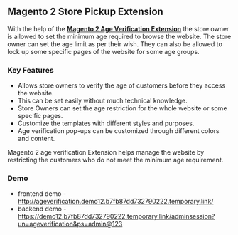 <body>
	<main>
		<div class="content-wrapper">
			<div class="content-inner">
				<h2>Magento 2 Store Pickup Extension</h2>
				<p>With the help of the <strong><a href="https://www.mageants.com/age-verification-extension-for-magento-2.html">Magento 2 Age Verification Extension</a></strong> the store owner is allowed to set the minimum age required to browse the website. The store owner can set the age limit as per their wish. They can also be allowed to lock up some specific pages of the website for some age groups.</p>
				<div class="features-wrapper">
					<h3>Key Features</h3>
					<ul>
						<li>Allows store owners to verify the age of customers before they access the website.</li>
						<li>This can be set easily without much technical knowledge.</li>
						<li>Store Owners can set the age restriction for the whole website or some specific pages.</li>
						<li>Customize the templates with different styles and purposes.</li>
						<li>Age verification pop-ups can be customized through different colors and content.</li>
					</ul>
				</div>
        <p>Magento 2 age verification Extension helps manage the website by restricting the customers who do not meet the minimum age requirement.</p>
				<div class="more-features">
					<h3>Demo</h3>
					<ul>
						<li>frontend demo - <a href="http://ageverification.demo12.b7fb87dd732790222.temporary.link/">http://ageverification.demo12.b7fb87dd732790222.temporary.link/</a></li>
						<li>backend demo - <a href="https://demo12.b7fb87dd732790222.temporary.link/adminsession?un=ageverification&ps=admin@123">https://demo12.b7fb87dd732790222.temporary.link/adminsession?un=ageverification&ps=admin@123</a></li>
					</ul>
				</div>
			</div>
		</div>
	</main>
</body>
